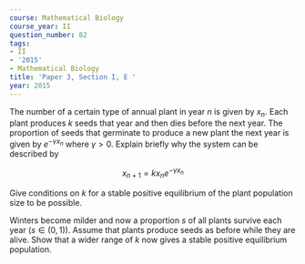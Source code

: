 ```yaml
---
course: Mathematical Biology
course_year: II
question_number: 82
tags:
- II
- '2015'
- Mathematical Biology
title: 'Paper 3, Section I, E '
year: 2015
---
```




The number of a certain type of annual plant in year $n$ is given by $x_{n}$. Each plant produces $k$ seeds that year and then dies before the next year. The proportion of seeds that germinate to produce a new plant the next year is given by $e^{-\gamma x_{n}}$ where $\gamma>0$. Explain briefly why the system can be described by

$$x_{n+1}=k x_{n} e^{-\gamma x_{n}}$$

Give conditions on $k$ for a stable positive equilibrium of the plant population size to be possible.

Winters become milder and now a proportion $s$ of all plants survive each year $(s \in(0,1))$. Assume that plants produce seeds as before while they are alive. Show that a wider range of $k$ now gives a stable positive equilibrium population.